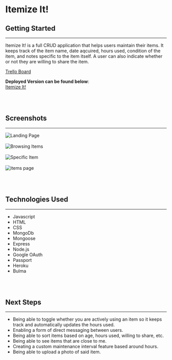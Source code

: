 # Itemize It!


## Getting Started
----------
Itemize It! is a full CRUD application that helps users maintain their items. It keeps track of the item name, date aqcuired, hours used, condition of the item, and notes specific to the item itself. A user can also indicate whether or not they are willing to share the item.

[Trello Board](https://trello.com/b/HbxyDQjJ/calebs-trello)

**Deployed Version can be found below**: <br>
[Itemize It!](https://itemize-it.herokuapp.com/)




<br></br>
## Screenshots
--------
![Landing Page](https://i.imgur.com/drPNIme.png)
<br></br>
![Browsing Items](https://i.imgur.com/vSyb2Mc.png)
<br></br>
![Specific Item](https://i.imgur.com/JHEjdcy.png)
<br></br>
![items page](https://i.imgur.com/fnYnugx.png)


<br></br>
## Technologies Used
--------
- Javascript
- HTML
- CSS
- MongoDb
- Mongoose
- Express
- Node.js
- Google OAuth
- Passport
- Heroku
- Bulma


<br></br>
## Next Steps
------------
- Being able to toggle whether you are actively using an item so it keeps track and automatically updates the hours used.
- Enabling a form of direct messaging between users.
- Being able to sort items based on age, hours used, willing to share, etc.
- Being able to see items that are close to me.
- Creating a custom maintenance interval feature based around hours.
- Being able to upload a photo of said item.
